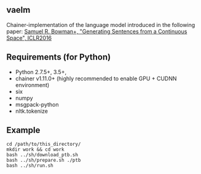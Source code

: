 ## vaelm

Chainer-implementation of the language model introduced in the following paper:
    [Samuel R. Bowman+, "Generating Sentences from a Continuous Space", ICLR2016](https://arxiv.org/pdf/1511.06349.pdf)

## Requirements (for Python)

- Python 2.7.5+, 3.5+, 
- chainer v1.11.0+ (highly recommended to enable GPU + CUDNN environment)
- six
- numpy
- msgpack-python
- nltk.tokenize

## Example

```
cd /path/to/this_directory/
mkdir work && cd work
bash ../sh/download_ptb.sh
bash ../sh/prepare.sh ./ptb
bash ../sh/run.sh
```

